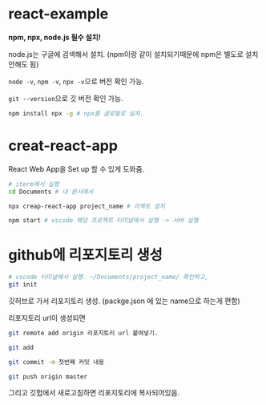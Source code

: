 # react-example

**npm, npx, node.js 필수 설치!**

node.js는 구글에 검색해서 설치. (npm이랑 같이 설치되기때문에 npm은 별도로 설치 안해도 됨)

`node -v`, `npm -v`, `npx -v`으로 버전 확인 가능.

`git --version`으로 깃 버전 확인 가능.

```bash
npm install npx -g # npx를 글로벌로 설치.
```


# creat-react-app
React Web App을 Set up 할 수 있게 도와줌.

```bash
# iterm에서 실행
cd Documents # 내 문서에서

npx creap-react-app project_name # 리액트 설치

npm start # vscode 해당 프로젝트 터미널에서 실행 -> 서버 실행
```

# github에 리포지토리 생성
```bash
# vscode 터미널에서 실행. ~/Documents/project_name/ 확인하고,
git init
```
깃허브로 가서 리포지토리 생성. (packge.json 에 있는 name으로 하는게 편함)

리포지토리 url이 생성되면 

```bash
git remote add origin 리포지토리 url 붙여넣기.

git add

git commit -m 첫번째 커밋 내용

git push origin master
```

그리고 깃헙에서 새로고침하면 리포지토리에 복사되어있음.



